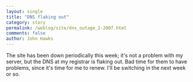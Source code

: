 ```yaml
---
layout: single 
title: "DNS flaking out" 
category: story
permalink: /weblog/site/dns_outage_2-2007.html
comments: false 
author: John Hawks 
---
```



<p>
The site has been down periodically this week; it's not a problem with my server, but the DNS at my registrar is flaking out. Bad time for them to have problems, since it's time for me to renew. I'll be switching in the next week or so. 
</p>


